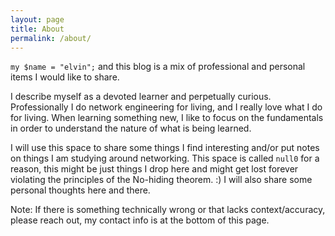 ```yaml
---
layout: page
title: About
permalink: /about/
---
```


`my $name = "elvin";` and this blog is a mix of professional and personal items I would like to share. 

I describe myself as a devoted learner and perpetually curious. Professionally I do network engineering for living, and I really love what I do for living. When learning something new, I like to focus on the fundamentals in order to understand the nature of what is being learned.

I will use this space to share some things I find interesting and/or put notes on things I am studying around networking. This space is called `null0` for a reason, this might be just things I drop here and might get lost forever violating the principles of the No-hiding theorem. :) I will also share some personal thoughts here and there.

Note: If there is something technically wrong or that lacks context/accuracy, please reach out, my contact info is at the bottom of this page.
